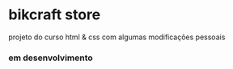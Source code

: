 # bikcraft store
projeto do curso html &amp; css com algumas modificações pessoais

### em desenvolvimento 
